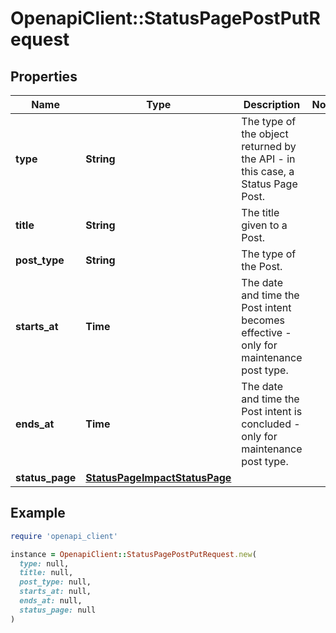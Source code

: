 # OpenapiClient::StatusPagePostPutRequest

## Properties

| Name | Type | Description | Notes |
| ---- | ---- | ----------- | ----- |
| **type** | **String** | The type of the object returned by the API - in this case, a Status Page Post. |  |
| **title** | **String** | The title given to a Post. |  |
| **post_type** | **String** | The type of the Post. |  |
| **starts_at** | **Time** | The date and time the Post intent becomes effective - only for maintenance post type. |  |
| **ends_at** | **Time** | The date and time the Post intent is concluded - only for maintenance post type. |  |
| **status_page** | [**StatusPageImpactStatusPage**](StatusPageImpactStatusPage.md) |  |  |

## Example

```ruby
require 'openapi_client'

instance = OpenapiClient::StatusPagePostPutRequest.new(
  type: null,
  title: null,
  post_type: null,
  starts_at: null,
  ends_at: null,
  status_page: null
)
```

